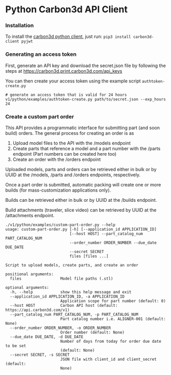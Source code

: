 # Python Carbon3d API Client

### Installation
To install the [carbon3d python client](https://pypi.org/project/carbon3d-client/), just run:
`pip3 install carbon3d-client pyjwt`

### Generating an access token
First, generate an API key and download the secret.json file by following the steps at https://carbon3d.print.carbon3d.com/api_keys

You can then create your access token using the example script `authtoken-create.py`
```
# generate an access token that is valid for 24 hours
v1/python/examples/authtoken-create.py path/to/secret.json --exp_hours 24
```

### Create a custom part order
This API provides a programmatic interface for submitting part (and soon build) orders. The general process for creating an order is as
1. Upload model files to the API with the /models endpoint
2. Create parts that reference a model and a part number with the /parts endpoint (Part numbers can be created here too)
3. Create an order with the /orders endpoint

Uploaded models, parts and orders can be retrieved either in bulk or by UUID at the /models, /parts and /orders endpoints, respectively. 

Once a part order is submitted, automatic packing will create one or more builds (for mass-customization applications only).

Builds can be retrieved either in bulk or by UUID at the /builds endpoint.

Build attachments (traveler, slice video) can be retrieved by UUID at the /attachments endpoint.

```
./v1/python/examples/custom-part-order.py --help
usage: custom-part-order.py [-h] [--application_id APPLICATION_ID]
                            [--host HOST] --part_catalog_num PART_CATALOG_NUM
                            --order_number ORDER_NUMBER --due_date DUE_DATE
                            --secret SECRET
                            files [files ...]

Script to upload models, create parts, and create an order

positional arguments:
  files                 Model file paths (.stl)

optional arguments:
  -h, --help            show this help message and exit
  --application_id APPLICATION_ID, -a APPLICATION_ID
                        Application scope for part number (default: 0)
  --host HOST           Carbon API host (default: https://api.carbon3d.com/v1)
  --part_catalog_num PART_CATALOG_NUM, -p PART_CATALOG_NUM
                        Part catalog number i.e. ALIGNER-001 (default: None)
  --order_number ORDER_NUMBER, -o ORDER_NUMBER
                        Order number (default: None)
  --due_date DUE_DATE, -d DUE_DATE
                        Number of days from today for order due date to be set
                        (default: None)
  --secret SECRET, -s SECRET
                        JSON file with client_id and client_secret (default:
                        None)
```
